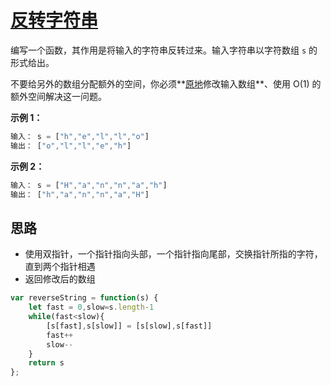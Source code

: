 # [反转字符串](https://leetcode.cn/problems/reverse-string/description/ "https://leetcode.cn/problems/reverse-string/description/")

编写一个函数，其作用是将输入的字符串反转过来。输入字符串以字符数组 `s` 的形式给出。

不要给另外的数组分配额外的空间，你必须**[原地](https://baike.baidu.com/item/%E5%8E%9F%E5%9C%B0%E7%AE%97%E6%B3%95 "https://baike.baidu.com/item/原地算法")修改输入数组**、使用 O(1) 的额外空间解决这一问题。

**示例 1：**

```js
输入： s = ["h","e","l","l","o"]
输出： ["o","l","l","e","h"]
```

**示例 2：**

```js
输入： s = ["H","a","n","n","a","h"]
输出： ["h","a","n","n","a","H"]
```

## 思路

- 使用双指针，一个指针指向头部，一个指针指向尾部，交换指针所指的字符，直到两个指针相遇
- 返回修改后的数组

```js
var reverseString = function(s) {
    let fast = 0,slow=s.length-1
    while(fast<slow){
        [s[fast],s[slow]] = [s[slow],s[fast]]
        fast++
        slow--
    }
    return s
};
```
